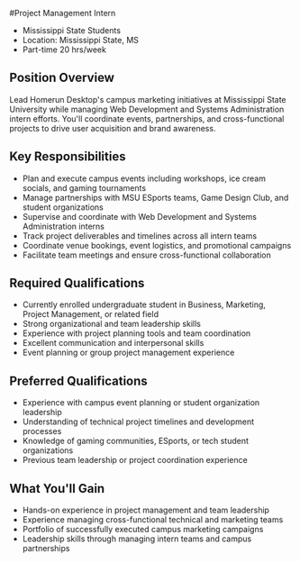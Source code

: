 #Project Management Intern

<ul class="job-info">
    <li> Mississippi State Students</li>
    <li> Location: Mississippi State, MS </li>
    <li> Part-time 20 hrs/week</li>
</ul>

## Position Overview 

Lead Homerun Desktop's campus marketing initiatives at Mississippi State University while managing Web Development and Systems Administration intern efforts. You'll coordinate events, partnerships, and cross-functional projects to drive user acquisition and brand awareness.

## Key Responsibilities

* Plan and execute campus events including workshops, ice cream socials, and gaming tournaments
* Manage partnerships with MSU ESports teams, Game Design Club, and student organizations
* Supervise and coordinate with Web Development and Systems Administration interns
* Track project deliverables and timelines across all intern teams
* Coordinate venue bookings, event logistics, and promotional campaigns
* Facilitate team meetings and ensure cross-functional collaboration

## Required Qualifications

* Currently enrolled undergraduate student in Business, Marketing, Project Management, or related field
* Strong organizational and team leadership skills
* Experience with project planning tools and team coordination
* Excellent communication and interpersonal skills
* Event planning or group project management experience

## Preferred Qualifications

* Experience with campus event planning or student organization leadership
* Understanding of technical project timelines and development processes
* Knowledge of gaming communities, ESports, or tech student organizations
* Previous team leadership or project coordination experience

## What You'll Gain

* Hands-on experience in project management and team leadership
* Experience managing cross-functional technical and marketing teams
* Portfolio of successfully executed campus marketing campaigns
* Leadership skills through managing intern teams and campus partnerships
